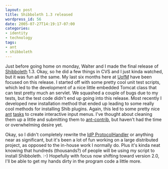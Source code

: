 ```yaml
---
layout: post
title: Shibboleth 1.3 released
wordpress_id: 56
date: 2005-07-27T14:19:17-07:00
categories:
- identity
- technology
tags:
- ant
- shibboleth
---
```

Just before going home on monday, Walter and I made the final release of [Shibboleth][] 1.3.  Okay, so he did a few
things in CVS and I just kinda watched, but it was fun all the same.  My last six months here at [UofM][] have been
focused on this release.  I started off with some pretty cool unit test scripts, which led to the development of a nice
little embedded Tomcat class that can test pretty much an servlet.  We squashed a couple of bugs due to my tests, but
the test code didn't end up going into this release.  Most recently I developed new installation method that ended up
leading to some really cool methods for installing Shib plugins.  Again, this led to some pretty nice [ant][]
[tasks][build.xml] to create interactive input menus.  I've thought about cleaning them up a little and submitting them
to [ant-contrib][], but haven't had the time or overwhelming desire yet.

Okay, so I didn't completely rewrite the [IdP ProtocolHandler][] or anything near as significant, but it's been a lot of
fun working on a large distributed project, as opposed to the in-house work I normally do.  Plus it's kinda neat knowing
that hundreds (thousands?) of people will be using my script to install Shibboleth. :-)  Hopefully with focus now
shifting toward version 2.0, I'll be able to get my hands dirty in the program code a little more.

[shibboleth]: http://shibboleth.internet2.edu
[uofm]: http://www.memphis.edu
[ant]: http://anoncvs.internet2.edu/cgi-bin/viewcvs.cgi/shibboleth/java/src/edu/internet2/middleware/shibboleth/utils/ant/
[build.xml]: http://anoncvs.internet2.edu/cgi-bin/viewcvs.cgi/shibboleth/java/build.xml
[ant-contrib]: http://ant-contrib.sf.net
[IdP ProtocolHandler]: http://anoncvs.internet2.edu/cgi-bin/viewcvs.cgi/shibboleth/java/src/edu/internet2/middleware/shibboleth/idp/IdPProtocolHandler.java
